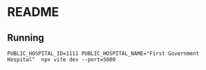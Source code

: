 # README
## Running
```
PUBLIC_HOSPITAL_ID=1111 PUBLIC_HOSPITAL_NAME="First Government Hospital"  npx vite dev --port=5000
```